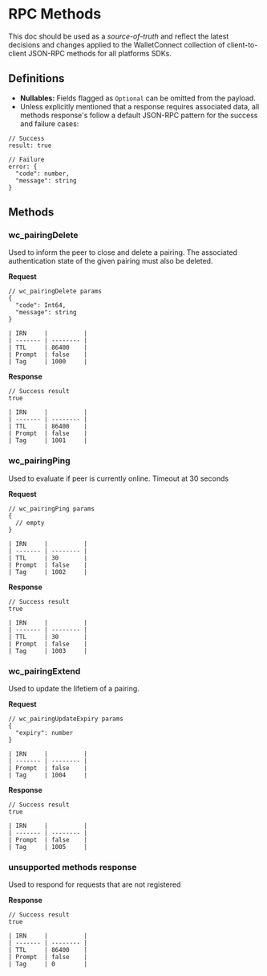 # RPC Methods

This doc should be used as a _source-of-truth_ and reflect the latest decisions and changes applied to the WalletConnect collection of client-to-client JSON-RPC methods for all platforms SDKs.

## Definitions

- **Nullables:** Fields flagged as `Optional` can be omitted from the payload.
- Unless explicitly mentioned that a response requires associated data, all methods response's follow a default JSON-RPC pattern for the success and failure cases:

```jsonc
// Success
result: true

// Failure
error: {
  "code": number,
  "message": string
}
```

## Methods

### wc_pairingDelete

Used to inform the peer to close and delete a pairing. The associated authentication state of the given pairing must also be deleted.

**Request**

```jsonc
// wc_pairingDelete params
{
  "code": Int64,
  "message": string
}

| IRN     |          |
| ------- | -------- |
| TTL     | 86400    |
| Prompt  | false    |
| Tag     | 1000     |
```

**Response**

```jsonc
// Success result
true

| IRN     |          |
| ------- | -------- |
| TTL     | 86400    |
| Prompt  | false    |
| Tag     | 1001     |
```

### wc_pairingPing

Used to evaluate if peer is currently online. Timeout at 30 seconds

**Request**

```jsonc
// wc_pairingPing params
{
  // empty
}

| IRN     |          |
| ------- | -------- |
| TTL     | 30       |
| Prompt  | false    |
| Tag     | 1002     |
```

**Response**

```jsonc
// Success result
true

| IRN     |          |
| ------- | -------- |
| TTL     | 30       |
| Prompt  | false    |
| Tag     | 1003     |
```

### wc_pairingExtend

Used to update the lifetiem of a pairing.

**Request**

```jsonc
// wc_pairingUpdateExpiry params
{
  "expiry": number
}

| IRN     |          |
| ------- | -------- |
| Prompt  | false    |
| Tag     | 1004     |
```

**Response**

```jsonc
// Success result
true

| IRN     |          |
| ------- | -------- |
| Prompt  | false    |
| Tag     | 1005     |
```

### unsupported methods response

Used to respond for requests that are not registered

**Response**

```jsonc
// Success result
true

| IRN     |          |
| ------- | -------- |
| TTL     | 86400    |
| Prompt  | false    |
| Tag     | 0        |
```
